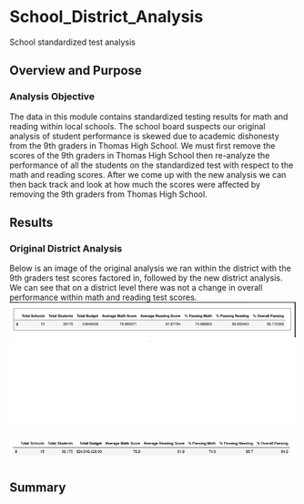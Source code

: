 # School_District_Analysis
School standardized test analysis
## Overview and Purpose
### Analysis Objective
The data in this module contains standardized testing results for math and reading within local schools. The school board suspects our original analysis of student performance is skewed due to academic dishonesty from the 9th graders in Thomas High School. We must first remove the scores of the 9th graders in Thomas High School then re-analyze the performance of all the students on the standardized test with respect to the math and reading scores. After we come up with the new analysis we can then back track and look at how much the scores were affected by removing the 9th graders from Thomas High School.
## Results
### Original District Analysis
Below is an image of the original analysis we ran within the district with the 9th graders test scores factored in, followed by the new district analysis. We can see that on a district level there was not a change in overall performance within math and reading test scores.  
![Original_district_analysis](/Images/Original_district_analysis.png)

![New_district_analysis](/Images/New_district_analysis.png)



## Summary
